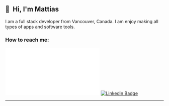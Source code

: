 ## 👋&nbsp; Hi, I'm Mattias

I am a full stack developer from Vancouver, Canada. I am enjoy making all types of apps and software tools.


### How to reach me:

[![Gmail Badge]([https://img.shields.io/badge/-mattiasstroman@gmail.com-c14438?style=plastic&logo=Gmail&logoColor=white&link=mailto:mattiasstroman@gmail@gmail.com)](mailto:mattiasstroman@gmail@gmail.com](https://img.shields.io/badge/Gmail-D14836?style=for-the-badge&logo=gmail&logoColor=white))&nbsp;[![Linkedin Badge]([https://img.shields.io/badge/-Russell_Salonen-blue?style=plastic&logo=Linkedin&logoColor=white&link=https://www.linkedin.com/in/russell-salonen-721513216/)](https://www.linkedin.com/in/russell-salonen-721513216/](https://img.shields.io/badge/LinkedIn-0077B5?style=for-the-badge&logo=linkedin&logoColor=white))


-----
